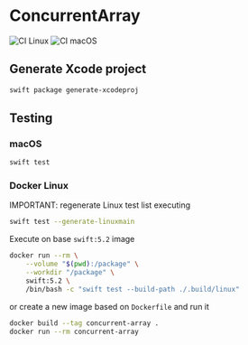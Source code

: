 # ConcurrentArray

![CI Linux](https://github.com/horothesun/ConcurrentArray/workflows/CI%20Linux/badge.svg)
![CI macOS](https://github.com/horothesun/ConcurrentArray/workflows/CI%20macOS/badge.svg)

## Generate Xcode project

```bash
swift package generate-xcodeproj
```

## Testing

### macOS

```bash
swift test
```

### Docker Linux

IMPORTANT: regenerate Linux test list executing

```bash
swift test --generate-linuxmain
```

Execute on base `swift:5.2` image

```bash
docker run --rm \
    --volume "$(pwd):/package" \
    --workdir "/package" \
    swift:5.2 \
    /bin/bash -c "swift test --build-path ./.build/linux"
```

or create a new image based on `Dockerfile` and run it

```bash
docker build --tag concurrent-array .
docker run --rm concurrent-array
```
